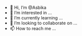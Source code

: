- 👋 Hi, I’m @Asbika
- 👀 I’m interested in ...
- 🌱 I’m currently learning ...
- 💞️ I’m looking to collaborate on ...
- 📫 How to reach me ...

<!---
Asbika/Asbika is a ✨ special ✨ repository because its `README.md` (this file) appears on your GitHub profile.
You can click the Preview link to take a look at your changes.
--->
